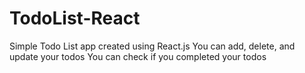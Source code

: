 # TodoList-React
Simple Todo List app created using React.js
You can add, delete, and update your todos
You can check if you completed your todos
